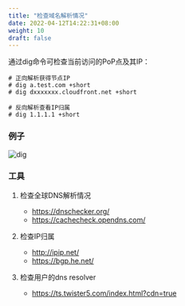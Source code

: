 ```yaml
---
title: "检查域名解析情况"
date: 2022-04-12T14:22:31+08:00
weight: 10
draft: false
---
```


通过dig命令可检查当前访问的PoP点及其IP：
```
# 正向解析获得节点IP
# dig a.test.com +short
# dig dxxxxxxx.cloudfront.net +short

# 反向解析查看IP归属
# dig 1.1.1.1 +short
```
### 例子
![dig](/images/dig.png?classes=border)

### 工具

1. 检查全球DNS解析情况
    - https://dnschecker.org/
    - https://cachecheck.opendns.com/

2. 检查IP归属
    - http://ipip.net/
    - https://bgp.he.net/

3. 检查用户的dns resolver
    - https://ts.twister5.com/index.html?cdn=true


